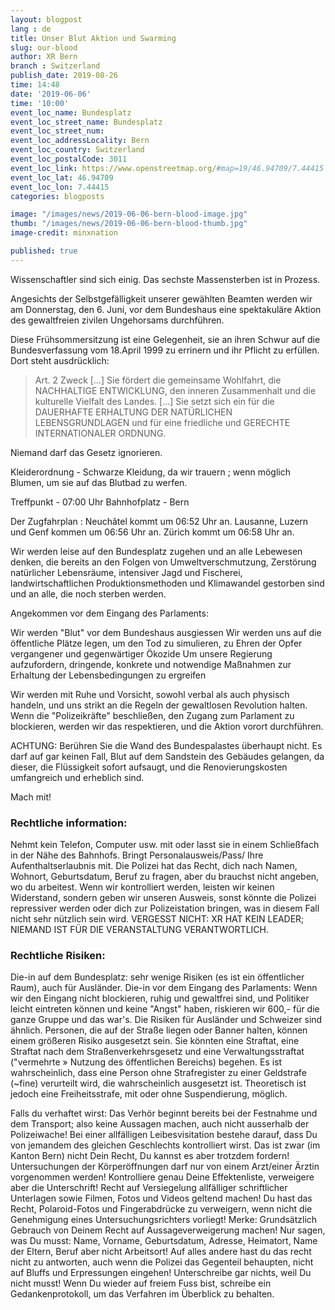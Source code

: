 ```yaml
---
layout: blogpost
lang : de
title: Unser Blut Aktion und Swarming
slug: our-blood
author: XR Bern
branch : Switzerland
publish_date: 2019-08-26
time: 14:48
date: '2019-06-06'
time: '10:00'
event_loc_name: Bundesplatz
event_loc_street_name: Bundesplatz
event_loc_street_num:
event_loc_addressLocality: Bern
event_loc_country: Switzerland 
event_loc_postalCode: 3011
event_loc_link: https://www.openstreetmap.org/#map=19/46.94709/7.44415
event_loc_lat: 46.94709
event_loc_lon: 7.44415
categories: blogposts

image: "/images/news/2019-06-06-bern-blood-image.jpg"
thumb: "/images/news/2019-06-06-bern-blood-thumb.jpg"
image-credit: minxnation

published: true
---
```



Wissenschaftler sind sich einig. Das sechste Massensterben ist in Prozess.

Angesichts der Selbstgefälligkeit unserer gewählten Beamten werden wir am Donnerstag, den 6. Juni, vor dem Bundeshaus eine spektakuläre Aktion des gewaltfreien zivilen Ungehorsams durchführen. 

Diese Frühsommersitzung ist eine Gelegenheit, sie an ihren Schwur auf die Bundesverfassung vom 18.April 1999 zu errinern und ihr Pflicht zu erfüllen. Dort steht ausdrücklich:

> Art. 2 Zweck
> […]
> Sie fördert die gemeinsame Wohlfahrt, die NACHHALTIGE ENTWICKLUNG, den inneren Zusammenhalt und die kulturelle Vielfalt des Landes.
> […]
> Sie setzt sich ein für die DAUERHAFTE ERHALTUNG DER NATÜRLICHEN LEBENSGRUNDLAGEN und für eine friedliche und GERECHTE INTERNATIONALER ORDNUNG. 

Niemand darf das Gesetz ignorieren.

Kleiderordnung - Schwarze Kleidung, da wir trauern ; wenn möglich Blumen, um sie auf das Blutbad zu werfen.

Treffpunkt - 07:00 Uhr Bahnhofplatz - Bern 

Der Zugfahrplan :
Neuchâtel kommt um 06:52 Uhr an. 
Lausanne, Luzern und Genf kommen um 06:56 Uhr an. 
Zürich kommt um 06:58 Uhr an. 

Wir werden leise auf den Bundesplatz zugehen und an alle Lebewesen denken, die bereits an den Folgen von Umweltverschmutzung, Zerstörung natürlicher Lebensräume, intensiver Jagd und Fischerei, landwirtschaftlichen Produktionsmethoden und Klimawandel gestorben sind und an alle, die noch sterben werden.

Angekommen vor dem Eingang des Parlaments:

Wir werden "Blut" vor dem Bundeshaus ausgiessen
Wir werden uns auf die öffentliche Plätze legen, um den Tod zu simulieren, zu Ehren der Opfer vergangener und gegenwärtiger Ökozide
Um unsere Regierung aufzufordern, dringende, konkrete und notwendige Maßnahmen zur Erhaltung der Lebensbedingungen zu ergreifen


Wir werden mit Ruhe und Vorsicht, sowohl verbal als auch physisch handeln, und uns strikt an die Regeln der gewaltlosen Revolution halten. Wenn die "Polizeikräfte" beschließen, den Zugang zum Parlament zu blockieren, werden wir das respektieren, und die Aktion vorort durchführen.

ACHTUNG: Berühren Sie die Wand des Bundespalastes überhaupt nicht. Es darf auf gar keinen Fall, Blut auf dem Sandstein des Gebäudes gelangen, da dieser, die Flüssigkeit sofort aufsaugt, und die Renovierungskosten umfangreich und erheblich sind.

Mach mit!

### Rechtliche information:
Nehmt kein Telefon, Computer usw. mit oder lasst sie in einem Schließfach in der Nähe des Bahnhofs. Bringt Personalausweis/Pass/ Ihre Aufenthaltserlaubnis mit. Die Polizei hat das Recht, dich nach Namen, Wohnort, Geburtsdatum, Beruf zu fragen, aber du brauchst nicht angeben, wo du arbeitest. Wenn wir kontrolliert werden, leisten wir keinen Widerstand, sondern geben wir unseren Ausweis, sonst könnte die Polizei repressiver werden oder dich zur Polizeistation bringen, was in diesem Fall nicht sehr nützlich sein wird. 
VERGESST NICHT: XR HAT KEIN LEADER; NIEMAND IST FÜR DIE VERANSTALTUNG VERANTWORTLICH.


### Rechtliche Risiken:
Die-in auf dem Bundesplatz: sehr wenige Risiken (es ist ein öffentlicher Raum), auch für Ausländer.
Die-in vor dem Eingang des Parlaments: Wenn wir den Eingang nicht blockieren, ruhig und gewaltfrei sind, und Politiker leicht eintreten können und keine "Angst" haben, riskieren wir 600,- für die ganze Gruppe und das war's. Die Risiken für Ausländer und Schweizer sind ähnlich.
Personen, die auf der Straße liegen oder Banner halten, können einem größeren Risiko ausgesetzt sein. Sie könnten eine Straftat, eine Straftat nach dem Straßenverkehrsgesetz und eine Verwaltungsstraftat ("vermehrte » Nutzung des öffentlichen Bereichs) begehen. Es ist wahrscheinlich, dass eine Person ohne Strafregister zu einer Geldstrafe (~fine) verurteilt wird, die wahrscheinlich ausgesetzt ist. Theoretisch ist jedoch eine Freiheitsstrafe, mit oder ohne Suspendierung, möglich.

Falls du verhaftet wirst:
Das Verhör beginnt bereits bei der Festnahme und dem Transport; also keine Aussagen machen, auch nicht ausserhalb der Polizeiwache! Bei einer allfälligen Leibesvisitation bestehe darauf, dass Du von jemandem des gleichen Geschlechts kontrolliert wirst. Das ist zwar (im Kanton Bern) nicht Dein Recht, Du kannst es aber trotzdem fordern! Untersuchungen der Körperöffnungen darf nur von einem Arzt/einer Ärztin vorgenommen werden! Kontrolliere genau Deine Effektenliste, verweigere aber die Unterschrift! Recht auf Versiegelung allfälliger schriftlicher Unterlagen sowie Filmen, Fotos und Videos geltend machen! Du hast das Recht, Polaroid-Fotos und Fingerabdrücke zu verweigern, wenn nicht die Genehmigung eines Untersuchungsrichters vorliegt! Merke: Grundsätzlich Gebrauch von Deinem Recht auf Aussageverweigerung machen! Nur sagen, was Du musst: Name, Vorname, Geburtsdatum, Adresse, Heimatort, Name der Eltern, Beruf aber nicht Arbeitsort! Auf alles andere hast du das recht nicht zu antworten, auch wenn die Polizei das Gegenteil behaupten, nicht auf Bluffs und Erpressungen eingehen! Unterschreibe gar nichts, weil Du nicht musst! Wenn Du wieder auf freiem Fuss bist, schreibe ein Gedankenprotokoll, um das Verfahren im Überblick zu behalten.
